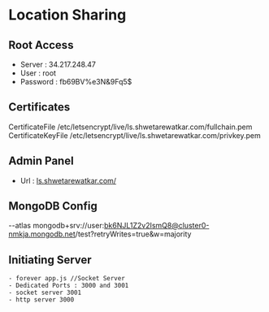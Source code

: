 # Location Sharing

## Root Access

- Server : 34.217.248.47
- User : root
- Password : fb69BV%e3N&9Fq5$
 

## Certificates 

CertificateFile /etc/letsencrypt/live/ls.shwetarewatkar.com/fullchain.pem
CertificateKeyFile /etc/letsencrypt/live/ls.shwetarewatkar.com/privkey.pem

## Admin Panel

- Url : [ls.shwetarewatkar.com/](#)

## MongoDB Config

--atlas mongodb+srv://user:bk6NJL1Z2v2IsmQ8@cluster0-nmkja.mongodb.net/test?retryWrites=true&w=majority

## Initiating Server

```
- forever app.js //Socket Server
- Dedicated Ports : 3000 and 3001
- socket server 3001
- http server 3000
```
